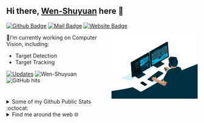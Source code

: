 ## Hi there, [Wen-Shuyuan](https://github.com/Wen-Shuyuan) here 👋
[![Github Badge](https://img.shields.io/badge/-@Wen-Shuyuan-181717?style=flat&logo=GitHub&logoColor=white)](https://github.com/Wen-Shuyuan)
[![Mail Badge](https://img.shields.io/badge/-shuyuanwen@buaa.edu.cn-c14438?style=flat&logo=Gmail&logoColor=white)](mailto:shuyuanwen@buaa.edu.cn "Connect via Email")
[![Website Badge](https://img.shields.io/badge/-Wen-Shuyuan.github.io-5a5a5a?style=flat&logo=vercel&logoColor=white)](https://Wen-Shuyuan.github.io)

<a href="https://github.com/Wen-Shuyuan/"><img alt="GIF" src="https://github.com/Wen-Shuyuan/Wen-Shuyuan/blob/main/code.gif?raw=true" align="right" height="170" /></a>

🔭I’m currently working on Computer Vision, including: 
- Target Detection
- Target Tracking

<a href="https://github.com/Wen-Shuyuan?tab=followers" target="_blank"><img alt="Updates" src="https://img.shields.io/badge/--000000?style=flat&logo=RSS&logoColor=white"></a>
<img alt="Wen-Shuyuan" src="https://badges.pufler.dev/visits/Wen-Shuyuan/Wen-Shuyuan?logo=GitHub&label=visits&style=flat&color=1081c1">
<img alt="GitHub hits" src="https://img.shields.io/github/last-commit/Wen-Shuyuan/Wen-Shuyuan?label=profile%20updated&style=flat&color=cfa81c">

#
<details>
<summary>
   Some of my Github Public Stats :octocat:
</summary><br>
<p>
    <img alt = "GitHub Stats" src="https://github-readme-stats.vercel.app/api?username=Wen-Shuyuan&theme=tokyonight&show_icons=true&hide=issues">
</p>

   #
</details>

<details>
<summary>
   Find me around the web 🌐
</summary>  <br>
   
[![csdn Badge](https://img.shields.io/badge/-CSDN-f54e10?style=flat&logoColor=white)](https://blog.csdn.net/jianglw1)
[![Codeforces Badge](https://img.shields.io/badge/-Codeforces-1F8ACB?style=flat&logo=Codeforces&logoColor=white)](http://codeforces.com/profile/Janspiry)
#
</details>


<!--
**Wen-Shuyuan/Wen-Shuyuan** is a ✨ _special_ ✨ repository because its `README.md` (this file) appears on your GitHub profile.

I am a 1nd-year Graduate Student at Beihang University, pursuing a Masters in Computer Science.

Here are some ideas to get you started:

- 🔭 I’m currently working on ...
- 🌱 I’m currently learning ...
- 👯 I’m looking to collaborate on ...
- 🤔 I’m looking for help with ...
- 💬 Ask me about ...
- 📫 How to reach me: ...
- 😄 Pronouns: ...
- ⚡ Fun fact: ...
-->
